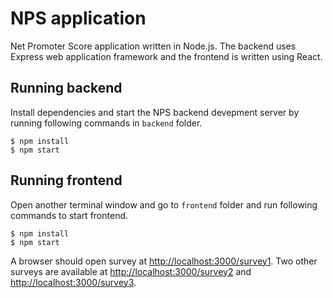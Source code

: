 # NPS application

Net Promoter Score application written in Node.js. The backend uses Express web application framework and the frontend is written using React.

## Running backend

Install dependencies and start the NPS backend devepment server by running following commands in `backend` folder.

```
$ npm install
$ npm start
```

## Running frontend

Open another terminal window and go to `frontend` folder and run following commands to start frontend.

```
$ npm install
$ npm start
```

A browser should open survey at <http://localhost:3000/survey1>. Two other surveys are available at <http://localhost:3000/survey2> and <http://localhost:3000/survey3>.